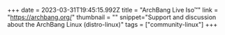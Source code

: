 +++
date = 2023-03-31T19:45:15.992Z
title = "ArchBang Live Iso™"
link = "https://archbang.org/"
thumbnail = ""
snippet="Support and discussion about the ArchBang Linux (distro-linux)"
tags = ["community-linux"]
+++
